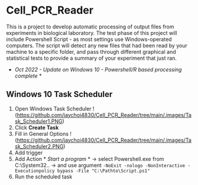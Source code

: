 # Cell_PCR_Reader

This is a project to develop automatic processing of output files from experiments in biological laboratory.
The test phase of this project will include Powershell Script - as most settings use Windows-operated computers.
The script will detect any new files that had been read by your machine to a specific folder, and pass through different graphical and statistical tests to provide a summary of your experiment that just ran.

* *Oct 2022 - Update on Windows 10 - Powershell/R based processing complete* *

## Windows 10 Task Scheduler
1) Open Windows Task Scheduler
!(https://github.com/jaychoi4830/Cell_PCR_Reader/tree/main/.images/Task_Scheduler1.PNG)
2) Click **Create Task**
3) Fill in General Options
!(https://github.com/jaychoi4830/Cell_PCR_Reader/tree/main/.images/Task_Scheduler2.PNG)
4) Add trigger
5) Add Action * *Start a program* * -> select Powershell.exe from C:\System32\.. -> and use argument
``-NoExit -nologo -NonInteractive -Executionpolicy bypass -File "C:\Pathto\Script.ps1"``
6) Run the scheduled task
